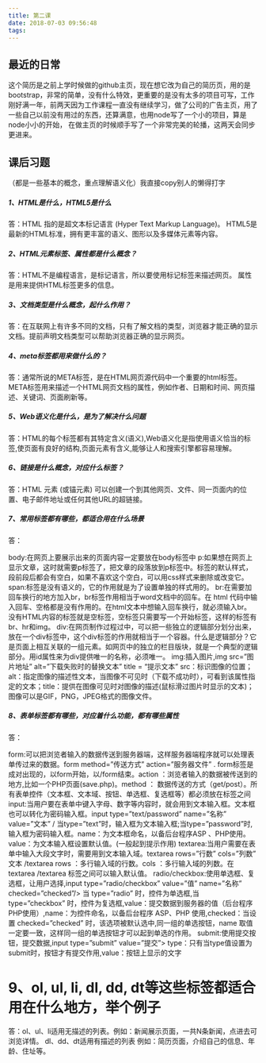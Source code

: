 ```yaml
---
title: 第二课
date: 2018-07-03 09:56:48
tags:
---
```

## 最近的日常
这个简历是之前上学时候做的github主页，现在想它改为自己的简历页，用的是bootstrap，非常的简单，没有什么特效，更重要的是没有太多的项目可写，工作刚好满一年，前两天因为工作课程一直没有继续学习，做了公司的广告主页，用了一些自己以前没有用过的东西，还算满意，也用node写了一个小的项目，算是node小小的开始，
在做主页的时候顺手写了一个非常完美的轮播，这两天会同步更进来。
## 课后习题
（都是一些基本的概念，重点理解语义化）我直接copy别人的懒得打字
##### 1、HTML是什么，HTML5是什么

答：HTML 指的是超文本标记语言 (Hyper Text Markup Language)。
HTML5是最新的HTML标准，拥有更丰富的语义、图形以及多媒体元素等内容。

##### 2、HTML元素标签、属性都是什么概念？

答：HTML不是编程语言，是标记语言，所以要使用标记标签来描述网页。
属性是用来提供HTML标签更多的信息。

##### 3、文档类型是什么概念，起什么作用？

答：在互联网上有许多不同的文档，只有了解文档的类型，浏览器才能正确的显示文档。提前声明文档类型可以帮助浏览器正确的显示网页。

##### 4、meta标签都用来做什么的？

答：通常所说的META标签，是在HTML网页源代码中一个重要的html标签。META标签用来描述一个HTML网页文档的属性，例如作者、日期和时间、网页描述、关键词、页面刷新等。

##### 5、Web语义化是什么，是为了解决什么问题

答：HTML的每个标签都有其特定含义(语义),Web语义化是指使用语义恰当的标签,使页面有良好的结构,页面元素有含义,能够让人和搜索引擎都容易理解。

##### 6、链接是什么概念，对应什么标签？

答：HTML <a> 元素 (或锚元素) 可以创建一个到其他网页、文件、同一页面内的位置、电子邮件地址或任何其他URL的超链接。

##### 7、常用标签都有哪些，都适合用在什么场景

答：

body:在网页上要展示出来的页面内容一定要放在body标签中
p:如果想在网页上显示文章，这时就需要p标签了，把文章的段落放到p标签中。标签的默认样式，段前段后都会有空白，如果不喜欢这个空白，可以用css样式来删除或改变它。
span:标签是没有语义的，它的作用就是为了设置单独的样式用的。
br:在需要加回车换行的地方加入br，br标签作用相当于word文档中的回车。在 html 代码中输入回车、空格都是没有作用的。在html文本中想输入回车换行，就必须输入br。没有HTML内容的标签就是空标签，空标签只需要写一个开始标签，这样的标签有br、hr和img。
div:在网页制作过程过中，可以把一些独立的逻辑部分划分出来，放在一个div标签中，这个div标签的作用就相当于一个容器。什么是逻辑部分？它是页面上相互关联的一组元素。如网页中的独立的栏目版块，就是一个典型的逻辑部分。用id属性来为div提供唯一的名称，必须唯一。
img:插入图片,img src=”图片地址” alt=”下载失败时的替换文本” title = “提示文本” src：标识图像的位置；alt：指定图像的描述性文本，当图像不可见时（下载不成功时），可看到该属性指定的文本；title：提供在图像可见时对图像的描述(鼠标滑过图片时显示的文本)；图像可以是GIF，PNG，JPEG格式的图像文件。
##### 8、表单标签都有哪些，对应着什么功能，都有哪些属性

答：

form:可以把浏览者输入的数据传送到服务器端，这样服务器端程序就可以处理表单传过来的数据。form method=”传送方式” action=”服务器文件” . form标签是成对出现的，以form开始，以/form结束。action ：浏览者输入的数据被传送到的地方,比如一个PHP页面(save.php)。method ： 数据传送的方式（get/post）。所有表单控件（文本框、文本域、按钮、单选框、复选框等）都必须放在标签之间
input:当用户要在表单中键入字母、数字等内容时，就会用到文本输入框。文本框也可以转化为密码输入框。input type=”text/password” name=”名称” value=”文本” / 当type=”text”时，输入框为文本输入框;当type=”password”时, 输入框为密码输入框。name：为文本框命名，以备后台程序ASP 、PHP使用。value：为文本输入框设置默认值。(一般起到提示作用)
textarea:当用户需要在表单中输入大段文字时，需要用到文本输入域。textarea rows=”行数” cols=”列数” 文本 /textarea rows ：多行输入域的行数。cols ：多行输入域的列数。在textarea /textarea 标签之间可以输入默认值。
radio/checkbox:使用单选框、复选框，让用户选择,input type=”radio/checkbox” value=”值” name=”名称” checked=”checked”/> 当 type=”radio” 时，控件为单选框,当 type=”checkbox” 时，控件为复选框,value：提交数据到服务器的值（后台程序PHP使用）,name：为控件命名，以备后台程序 ASP、PHP 使用,checked：当设置 checked=”checked” 时，该选项被默认选中,同一组的单选按钮，name 取值一定要一致，这样同一组的单选按钮才可以起到单选的作用。
submit:使用提交按钮，提交数据,input type=”submit” value=”提交”> type：只有当type值设置为submit时，按钮才有提交作用,value：按钮上显示的文字
# 9、ol, ul, li, dl, dd, dt等这些标签都适合用在什么地方，举个例子

答：ol、ul、li适用无描述的列表。例如：新闻展示页面，一共N条新闻，点进去可浏览详情。
dl、dd、dt适用有描述的列表 例如：简历页面，介绍自己的信息、年龄、住址等。
